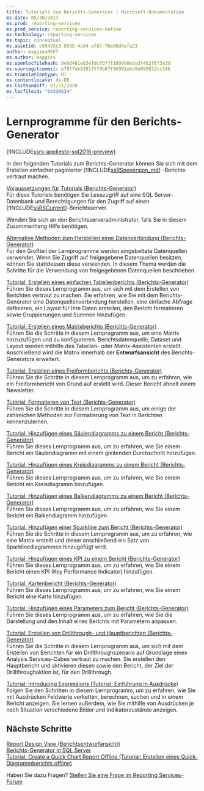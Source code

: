 ```yaml
---
title: Tutorials zum Berichts-Generator | Microsoft-Dokumentation
ms.date: 05/30/2017
ms.prod: reporting-services
ms.prod_service: reporting-services-native
ms.technology: reporting-services
ms.topic: conceptual
ms.assetid: c99495c3-899b-4c84-af87-76e96d4afa23
author: maggiesMSFT
ms.author: maggies
ms.openlocfilehash: 8e9d481e03efdcfb7ff109998eda3f4b2f6f3a3d
ms.sourcegitcommit: b78f7ab9281f570b87f96991ebd9a095812cc546
ms.translationtype: HT
ms.contentlocale: de-DE
ms.lasthandoff: 01/31/2020
ms.locfileid: "64330634"
---
```

# <a name="report-builder-tutorials"></a>Lernprogramme für den Berichts-Generator

[!INCLUDE[ssrs-appliesto-sql2016-preview](../includes/ssrs-appliesto-sql2016-preview.md)]

In den folgenden Tutorials zum Berichts-Generator können Sie sich mit dem Erstellen einfacher paginierter [!INCLUDE[ssRSnoversion_md](../includes/ssrsnoversion-md.md)] -Berichte vertraut machen.  
  
[Voraussetzungen für Tutorials &#40;Berichts-Generator&#41;](../reporting-services/prerequisites-for-tutorials-report-builder.md)  
Für diese Tutorials benötigen Sie Lesezugriff auf eine SQL Server-Datenbank und Berechtigungen für den Zugriff auf einen [!INCLUDE[ssRSCurrent](../includes/ssrscurrent-md.md)]-Berichtsserver.  
  
Wenden Sie sich an den Berichtsserveradministrator, falls Sie in diesem Zusammenhang Hilfe benötigen.  
  
[Alternative Methoden zum Herstellen einer Datenverbindung &#40;Berichts-Generator&#41;](../reporting-services/alternative-ways-to-get-a-data-connection-report-builder.md)  
Für den Großteil der Lernprogramme werden eingebettete Datenquellen verwendet. Wenn Sie Zugriff auf freigegebene Datenquellen besitzen, können Sie stattdessen diese verwenden. In diesem Thema werden die Schritte für die Verwendung von freigegebenen Datenquellen beschrieben.  
  
[Tutorial: Erstellen eines einfachen Tabellenberichts &#40;Berichts-Generator&#41;](../reporting-services/tutorial-creating-a-basic-table-report-report-builder.md)  
Führen Sie dieses Lernprogramm aus, um sich mit dem Erstellen von Berichten vertraut zu machen. Sie erfahren, wie Sie mit dem Berichts-Generator eine Datenquellenverbindung herstellen, eine einfache Abfrage definieren, ein Layout für Ihre Daten erstellen, den Bericht formatieren sowie Gruppierungen und Summen hinzufügen.  
  
[Tutorial: Erstellen eines Matrixberichts &#40;Berichts-Generator&#41;](../reporting-services/tutorial-creating-a-matrix-report-report-builder.md)  
Führen Sie die Schritte in diesem Lernprogramm aus, um eine Matrix hinzuzufügen und zu konfigurieren. Berichtsdatenquelle, Dataset und Layout werden mithilfe des Tabellen- oder Matrix-Assistenten erstellt. Anschließend wird die Matrix innerhalb der **Entwurfsansicht** des Berichts-Generators erweitert.  
  
[Tutorial: Erstellen eines Freiformberichts &#40;Berichts-Generator&#41;](../reporting-services/tutorial-creating-a-free-form-report-report-builder.md)  
Führen Sie die Schritte in diesem Lernprogramm aus, um zu erfahren, wie ein Freiformbericht von Grund auf erstellt wird. Dieser Bericht ähnelt einem Newsletter.  
  
[Tutorial: Formatieren von Text (Berichts-Generator)](../reporting-services/tutorial-format-text-report-builder.md)  
Führen Sie die Schritte in diesem Lernprogramm aus, um einige der zahlreichen Methoden zur Formatierung von Text in Berichten kennenzulernen.  
  
[Tutorial: Hinzufügen eines Säulendiagramms zu einem Bericht &#40;Berichts-Generator&#41;](../reporting-services/tutorial-add-a-column-chart-to-your-report-report-builder.md)  
Führen Sie dieses Lernprogramm aus, um zu erfahren, wie Sie einem Bericht ein Säulendiagramm mit einem gleitenden Durchschnitt hinzufügen.  
  
[Tutorial: Hinzufügen eines Kreisdiagramms zu einem Bericht &#40;Berichts-Generator&#41;](../reporting-services/tutorial-add-a-pie-chart-to-your-report-report-builder.md)  
Führen Sie dieses Lernprogramm aus, um zu erfahren, wie Sie einem Bericht ein Kreisdiagramm hinzufügen.  
  
[Tutorial: Hinzufügen eines Balkendiagramms zu einem Bericht (Berichts-Generator)](../reporting-services/tutorial-add-a-bar-chart-to-your-report-report-builder.md)  
Führen Sie dieses Lernprogramm aus, um zu erfahren, wie Sie einem Bericht ein Balkendiagramm hinzufügen.  
  
[Tutorial: Hinzufügen einer Sparkline zum Bericht (Berichts-Generator)](../reporting-services/tutorial-add-a-sparkline-to-your-report-report-builder.md)  
Führen Sie die Schritte in diesem Lernprogramm aus, um zu erfahren, wie eine Matrix erstellt und dieser anschließend ein Satz von Sparklinediagrammen hinzugefügt wird.  
  
[Tutorial: Hinzufügen eines KPI zu einem Bericht &#40;Berichts-Generator&#41;](../reporting-services/tutorial-adding-a-kpi-to-your-report-report-builder.md)  
Führen Sie dieses Lernprogramm aus, um zu erfahren, wie Sie einem Bericht einen KPI (Key Performance Indicator) hinzufügen.  
  
[Tutorial: Kartenbericht &#40;Berichts-Generator&#41;](../reporting-services/tutorial-map-report-report-builder.md)  
Führen Sie dieses Lernprogramm aus, um zu erfahren, wie Sie einem Bericht eine Karte hinzufügen.  
  
[Tutorial: Hinzufügen eines Parameters zum Bericht &#40;Berichts-Generator&#41;](../reporting-services/tutorial-add-a-parameter-to-your-report-report-builder.md)  
Führen Sie dieses Lernprogramm aus, um zu erfahren, wie Sie die Darstellung und den Inhalt eines Berichts mit Parametern anpassen.  
  
[Tutorial: Erstellen von Drillthrough- und Hauptberichten &#40;Berichts-Generator&#41;](../reporting-services/tutorial-creating-drillthrough-and-main-reports-report-builder.md)  
Führen Sie die Schritte in diesem Lernprogramm aus, um sich mit dem Erstellen von Berichten für ein Drillthroughszenario auf Grundlage eines Analysis Services-Cubes vertraut zu machen. Sie erstellen den Hauptbericht und aktivieren diesen sowie den Bericht, der Ziel der Drillthroughaktion ist, für den Drillthrough.  
  
[Tutorial: Introducing Expressions (Tutorial: Einführung in Ausdrücke)](../reporting-services/tutorial-introducing-expressions.md)  
Folgen Sie den Schritten in diesem Lernprogramm, um zu erfahren, wie Sie mit Ausdrücken Feldwerte verketten, berechnen, suchen und in einem Bericht anzeigen. Sie lernen außerdem, wie Sie mithilfe von Ausdrücken je nach Situation verschiedene Bilder und Indikatorzustände anzeigen.  

## <a name="next-steps"></a>Nächste Schritte

[Report Design View (Berichtsentwurfansicht)](../reporting-services/report-builder/report-design-view-report-builder.md)  
[Berichts-Generator in SQL Server](../reporting-services/report-builder/report-builder-in-sql-server-2016.md)  
[Tutorial: Create a Quick Chart Report Offline (Tutorial: Erstellen eines Quick-Diagrammberichts offline)](../reporting-services/report-builder/tutorial-create-a-quick-chart-report-offline-report-builder.md)  

Haben Sie dazu Fragen? [Stellen Sie eine Frage im Reporting Services-Forum](https://go.microsoft.com/fwlink/?LinkId=620231)
